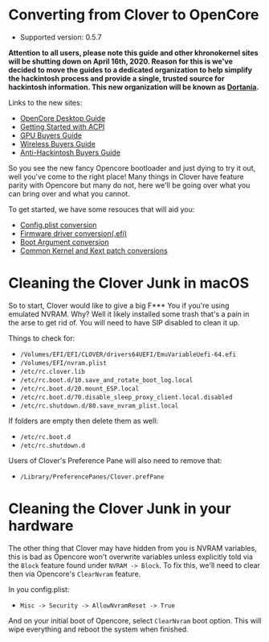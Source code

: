 # Converting from Clover to OpenCore

* Supported version: 0.5.7

**Attention to all users, please note this guide and other khronokernel sites will be shutting down on April 16th, 2020. Reason for this is we've decided to move the guides to a dedicated organization to help simplify the hackintosh process and provide a single, trusted source for hackintosh information. This new organization will be known as [Dortania](https://github.com/dortania).**

Links to the new sites:

* [OpenCore Desktop Guide](https://desktop.dortania.ml/)
* [Getting Started with ACPI](https://acpi.dortania.ml/)
* [GPU Buyers Guide](https://gpu.dortania.ml/)
* [Wireless Buyers Guide](https://wifi.dortania.ml/)
* [Anti-Hackintosh Buyers Guide](https://hardware.dortania.ml/)

So you see the new fancy Opencore bootloader and just dying to try it out, well you've come to the right place! Many things in Clover have feature parity with Opencore but many do not, here we'll be going over what you can bring over and what you cannot.

To get started, we have some resouces that will aid you:

* [Config.plist conversion](/clover-conversion/Clover-config.md)
* [Firmware driver conversion(.efi)](/clover-conversion/clover-efi.md)
* [Boot Argument conversion](/clover-conversion/Clover-boot-arg.md)
* [Common Kernel and Kext patch conversions](/clover-conversion/clover-patch.md)

# Cleaning the Clover Junk in macOS

So to start, Clover would like to give a big F*** You if you're using emulated NVRAM. Why? Well it likely installed some trash that's a pain in the arse to get rid of. You will need to have SIP disabled to clean it up.

Things to check for:

* `/Volumes/EFI/EFI/CLOVER/drivers64UEFI/EmuVariableUefi-64.efi`
* `/Volumes/EFI/nvram.plist`
* `/etc/rc.clover.lib`
* `/etc/rc.boot.d/10.save_and_rotate_boot_log.local`
* `/etc/rc.boot.d/20.mount_ESP.local`
* `/etc/rc.boot.d/70.disable_sleep_proxy_client.local.disabled`
* `/etc/rc.shutdown.d/80.save_nvram_plist.local​`

If folders are empty then delete them as well:

* `/etc/rc.boot.d`
* `/etc/rc.shutdown.d​`

Users of Clover's Preference Pane will also need to remove that:
* `/Library/PreferencePanes/Clover.prefPane`

# Cleaning the Clover Junk in your hardware

The other thing that Clover may have hidden from you is NVRAM variables, this is bad as Opencore won't overwrite variables unless explicitly told via the `Block` feature found under `NVRAM -> Block`. To fix this, we'll need to clear then via Opencore's `ClearNvram` feature.

In you config.plist:
* `Misc -> Security -> AllowNvramReset -> True`

And on your initial boot of Opencore, select `ClearNvram` boot option. This will wipe everything and reboot the system when finished.
